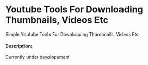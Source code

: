# Youtube Tools For Downloading Thumbnails, Videos Etc
Simple Youtube Tools For Downloading Thumbnails, Videos Etc

 #### Description:
 Currently under developement
